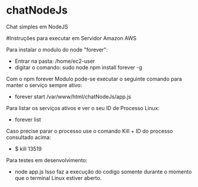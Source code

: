 # chatNodeJs
Chat simples em NodeJS

#Instruções para executar em Servidor Amazon AWS

Para instalar o modulo do node "forever":
  - Entrar na pasta:  /home/ec2-user
  - digitar o comando: sudo node npm install forever -g

Com o npm forever Modulo pode-se executar o seguinte comando para manter o serviço sempre ativo:
  - forever start /var/www/html/chatNodeJs/app.js

Para listar os serviços ativos e ver o seu ID de Processo Linux:
  - forever list

Caso precise parar o processo use o comando Kill + ID do processo consultado acima:
  - $ kill 13519

Para testes em desenvolvimento:
  - node app.js
  Isso faz a execução do codigo somente durante o momento que o terminal Linux estiver aberto.
